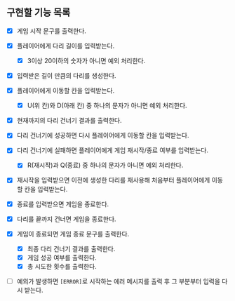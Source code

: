## 구현할 기능 목록

- [x] 게임 시작 문구를 출력한다.

- [x] 플레이어에게 다리 길이를 입력받는다.

  - [x] 3이상 20이하의 숫자가 아니면 예외 처리한다.

- [x] 입력받은 길이 만큼의 다리를 생성한다.

- [x] 플레이어에게 이동할 칸을 입력받는다.

  - [x] U(위 칸)와 D(아래 칸) 중 하나의 문자가 아니면 예외 처리한다.

- [x] 현재까지의 다리 건너기 결과를 출력한다.

- [x] 다리 건너기에 성공하면 다시 플레이어에게 이동할 칸을 입력받는다.

- [x] 다리 건너기에 실패하면 플레이어에게 게임 재시작/종료 여부를 입력받는다.

  - [x] R(재시작)과 Q(종료) 중 하나의 문자가 아니면 예외 처리한다.

- [x] 재시작을 입력받으면 이전에 생성한 다리를 재사용해 처음부터 플레이어에게 이동할 칸을 입력받는다.

- [x] 종료를 입력받으면 게임을 종료한다.

- [x] 다리를 끝까지 건너면 게임을 종료한다.

- [x] 게임이 종료되면 게임 종료 문구를 출력한다.

  - [x] 최종 다리 건너기 결과를 출력한다.
  - [x] 게임 성공 여부를 출력한다.
  - [x] 총 시도한 횟수를 출력한다.

- [ ] 예외가 발생하면 `[ERROR]`로 시작하는 에러 메시지를 출력 후 그 부분부터 입력을 다시 받는다.
